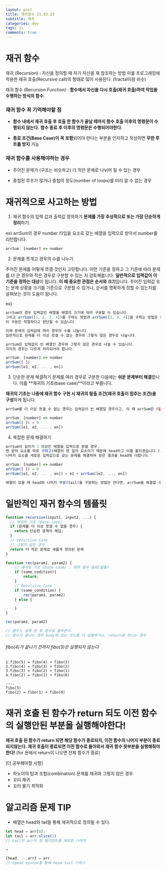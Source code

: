 ```yaml
---  
layout: post  
title: 재귀함수 21.03.25
subtitle: 재귀
categories: dev
tags: js
comments: true  
--- 
```


# 재귀 함수 
재귀 (Recursion) : 자신을 정의할 때 자기 자신을 재 참조하는 방법 이를 프로그래밍에 적용한 재귀 호출(Recursive call)의 형태로 많이 사용된다. (fractal이랑 비슷)

재귀 함수 (Recursion Function) :  **함수에서 자신을 다시 호출(재귀 호출)하여 작업을 수행하는 방식의 함수**. 

### 재귀 함수 꼭 기억해야할 점

- **함수 내에서 재귀 호출 후 호출 한 함수가 끝날 때까지 함수 호출 이후의 명령문이 수행되지 않는다.** **함수 종료 후 이후의 명령문은 수행되어야한다.**

- **종료 조건(Base Case)이 꼭 포함**되어야 한다는 부분을 인지하고 작성하면 **무한 루프를 방지** 가능

### 재귀 함수를 사용해야하는 경우

- 주어진 문제가 (구조는 비슷하고) 더 작은 문제로 나뉘어 질 수 있는 경우

- 중첩된 루프가 많거나 중첩의 정도(number of loops)를 미리 알 수 없는 경우

# 재귀적으로 사고하는 방법

1. 재귀 함수의 입력 값과 출력값 정의하기
**문제를 가장 추상적으로 또는 가장 단순하게 정리**하기. 

ex) arrSum의 경우 number 타입을 요소로 갖는 배열을 입력으로 받아서 number를 리턴합니다.

```js
arrSum: [number] => number
```

2. 문제를 쪼개고 경우의 수를 나누기

주어진 문제를 어떻게 쪼갤 것인지 고민합니다. 어떤 기준을 정하고 그 기준에 따라 문제를 더 큰 경우와 작은 경우로 구분할 수 있는 지 검토해봅니다. **일반적으로 입력값이 이 기준을 정하는 대상**이 됩니다. **이 때 중요한 관점은 순서와 크기**입니다. 주어진 입력값 또는 문제 상황을 크기를 기준으로 구분할 수 있거나, 순서를 명확하게 정할 수 있는지를 살펴보는 것이 도움이 됩니다. 

ex)

```js
arrSum의 경우 입력값인 배열을 배열의 크기에 따라 구분할 수 있습니다. 
그리고 arrSum([1, 2, 3, 4])를 구하는 방법과 arrSum([2, 3, 4])을 구하는 방법은 동일.
이 구분은 적절하다고 판단할 수 있습니다.

이제 문제의 입력값에 따라 경우의 수를 나눕니다. 
일반적으로 문제를 더 이상 쪼갤 수 없는 경우와 그렇지 않은 경우로 나눕니다.

arrSum은 입력값이 빈 배열인 경우와 그렇지 않은 경우로 나눌 수 있습니다. 
각각의 경우는 다르게 처리되어야 합니다.

arrSum: [number] => number
arrSum([ ])
arrSum([e1, e2, ... , en])
```

3. 단순한 문제 해결하기
문제를 여러 경우로 구분한 다음에는 **쉬운 문제부터 해결**합니다. 
이를 **재귀의 기초(base case)**이라고 부릅니다. 

**재귀의 기초는 나중에 재귀 함수 구현 시 재귀의 탈출 조건(재귀 호출이 멈추는 조건)을 구성**하게 됩니다.

```js
arrSum를 더 이상 쪼갤 수 없는 경우는 입력값이 빈 배열일 경우이고, 이 때 arrSum은 0입니다.

arrSum: [number] => number
arrSum([ ]) = 0
arrSum([e1, e2, ... , en])
```

4. 복잡한 문제 해결하기

```js
arrSum이 길이가 1 이상인 배열을 입력으로 받을 경우, 
맨 앞의 요소를 따로 구하고(배열의 맨 앞의 요소이기 때문에 head라고 이름 붙이겠습니다.),
나머지 요소를 새로운 입력값으로 갖는 문제를 해결하여 얻은 결과를 head에 더합니다.

arrSum: [number] => number
arrSum([ ]) = 0
arrSum([e1, e2, ... , en]) = e1 + arrSum([e2, ..., en])

배열이 있을 때 head와 나머지 부분(tail)을 구분하는 방법만 안다면, arrSum을 해결할 수 있습니다.
```

# 일반적인 재귀 함수의 템플릿

```js
function recursive(input1, input2, ...) {
  // 재귀의 기초 (base case)
  if (문제를 더 이상 쪼갤 수 없을 경우) {
    return 단순한 문제의 해답;
  }
  // recursive Case
  // 그렇지 않은 경우
  return 더 작은 문제로 새롭게 정의된 문제
}
```

```js
function rec(param1, param2) {
    // 재귀의 기초 (base case) : 재귀 함수 종료(탈출)
    if (some_codition){
        return;
    }
    // Reculsive Case
    if (some_condition) {
        rec(param1, param2)
    } else {

    }
}

rec(param1, param2)

// 함수는 실행 된 후 함수로 돌아온다.
// 함수가 끝나는 경우 body에 있는 코드를 다 실행하거나, return을 만나는 경우
```

###### fibo(4)가 끝나기 전까지 fibo(3)은 실행되지 않는다

```
1.fibo(5) = fibo(4) + fibo(3)
2.fibo(4) = fibo(3) + fibo(2)
3.fibo(3) = fibo(2) + fibo(1)
4.fibo(2) = fibo(1) + fibo(0)

----
fibo(3)
fibo(2) = fibo(1) + fibo(0)
```

# 재귀 호출 된 함수가 return 되도 이전 함수의 실행안된 부분을 실행해야한다!

**재귀 호출 된 함수가 return 되면 해당 함수가 종료되지, 이전 함수의 나머지 부분이 종료되지않는다. 재귀 호출이 종료되면 이전 함수로 돌아와서 재귀 함수 뒷부분을 실행해줘야한다!**
(for 문에서 return이 나오면 전체 함수가 종료)


[더 공부해야할 사항]

- 하노이의 탑과 조합(combination) 문제를 재귀와 그렇지 않은 경우
- 꼬리 재귀
- 꼬리 물기 최적화 

# 알고리즘 문제 TIP

- 배열은 head와 tail을 통해 재귀적으로 정의될 수 있다.

```js
let head = arr[0];
let tail = arr.slice(1)
// tail은 arr의 첫 엘리먼트를 제외한 나머지

=

[head, ...arr] = arr
// spead syntax를 통해 head tail 구하기
```